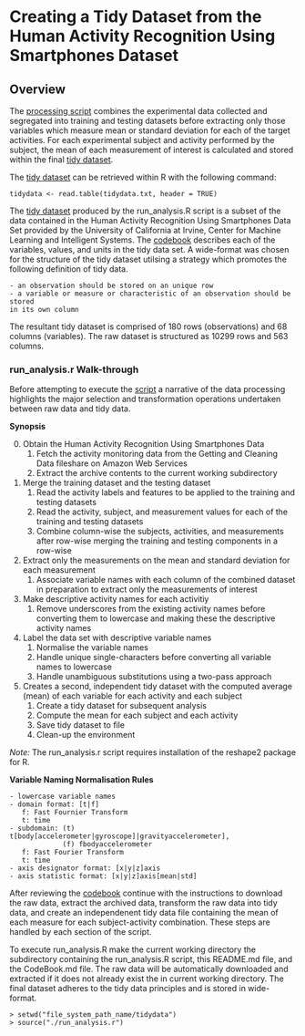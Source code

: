 # Creating a Tidy Dataset from the Human Activity Recognition Using Smartphones Dataset

## Overview

The [processing script](./run\_analysis.r) combines the experimental data 
collected and segregated into training and testing datasets before extracting 
only those variables which measure mean or standard deviation for each of the 
target activities. For each experimental subject and activity performed by the 
subject, the mean of each measurement of interest is calculated and stored 
within the final [tidy dataset](./tidydata.txt).

The [tidy dataset](./tidydata.txt) can be retrieved within R with the following 
command:

    tidydata <- read.table(tidydata.txt, header = TRUE)

The [tidy dataset](./tidydata.txt) produced by the run\_analysis.R script is a 
subset of the data contained in the Human Activity Recognition Using Smartphones
Data Set provided by the University of California at Irvine,  Center for Machine
Learning and Intelligent Systems. The [codebook](./CodeBook.md) describes each 
of the variables, values, and units in the tidy data set. A wide-format was 
chosen for the structure of the tidy dataset utilsing a strategy which promotes 
the following definition of tidy data.

    - an observation should be stored on an unique row
    - a variable or measure or characteristic of an observation should be stored
    in its own column

The resultant tidy dataset is comprised of 180 rows (observations) and 68 
columns (variables). The raw dataset is structured as 10299 rows and 563 
columns.

### run_analysis.r Walk-through

Before attempting to execute the [script](./run\_analysis.r) a narrative of the 
data processing highlights the major selection and transformation operations 
undertaken between raw data and tidy data.

**Synopsis**

0. Obtain the Human Activity Recognition Using Smartphones Data
    1. Fetch the activity monitoring data from the Getting and Cleaning Data 
    fileshare on Amazon Web Services
    2. Extract the archive contents to the current working subdirectory
1. Merge the training dataset and the testing dataset
    1. Read the activity labels and features to be applied to the training and 
    testing datasets
    2. Read the activity, subject, and measurement values for each of the 
    training and testing datasets
    3. Combine column-wise the subjects, activities, and measurements after 
    row-wise merging the training and testing components in a row-wise
2. Extract only the measurements on the mean and standard deviation for each 
measurement
    1. Associate variable names with each column of the combined dataset in 
    preparation to extract only the measurements of interest
3. Make descriptive activity names for each activitiy
    1. Remove underscores from the existing activity names before converting 
    them to lowercase and making these the descriptive activity names
4. Label the data set with descriptive variable names
    1. Normalise the variable names
    2. Handle unique single-characters before converting all variable names to 
    lowercase
    3. Handle unambiguous substitutions using a two-pass approach
5.  Creates a second, independent tidy dataset with the computed average (mean) 
of each variable for each activity and each subject
    1. Create a tidy dataset for subsequent analysis
    2. Compute the mean for each subject and each activity
    3. Save tidy dataset to file
    4. Clean-up the environment

*Note:* The run_analysis.r script requires installation of the reshape2 package 
for R.

**Variable Naming Normalisation Rules**

    - lowercase variable names
    - domain format: [t|f]
       f: Fast Fournier Transform
       t: time
    - subdomain: (t) t[body[accelerometer|gyroscope]|gravityaccelerometer], 
                 (f) fbodyaccelerometer
       f: Fast Fourier Transform
       t: time
    - axis designator format: [x|y|z]axis
    - axis statistic format: [x|y|z]axis[mean|std]

After reviewing the [codebook](./CodeBook.md) continue with the instructions to 
download the raw data, extract the archived data, transform the raw data into 
tidy data, and create an independenent tidy data file containing the mean of 
each measure for each subject-activity combination. These steps are handled by 
each section of the script.

To execute run\_analysis.R make the current working directory the subdirectory 
containing the run_analysis.R script, this README.md file, and the CodeBook.md 
file. The raw data will be automatically downloaded and extracted if it does not
already exist the in current working directory. The final dataset adheres to the
tidy data principles and is stored in wide-format.

```
> setwd("file_system_path_name/tidydata")
> source("./run_analysis.r")
```
